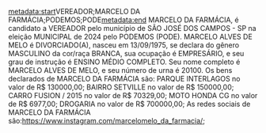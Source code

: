 <metadata:start>VEREADOR;MARCELO DA FARMÁCIA;PODEMOS;PODE<metadata:end>
MARCELO DA FARMÁCIA, é candidato a VEREADOR pelo município de SÃO JOSÉ DOS CAMPOS - SP na eleição MUNICIPAL de 2024 pelo PODEMOS (PODE). MARCELO ALVES DE MELO é DIVORCIADO(A), nasceu em 13/09/1975, se declara do gênero MASCULINO da cor/raça BRANCA, sua ocupação é EMPRESÁRIO, e seu grau de instrução é ENSINO MÉDIO COMPLETO. Seu nome completo é MARCELO ALVES DE MELO, e seu número de urna é 20100.
Os bens declarados de MARCELO DA FARMÁCIA são: PARQUE INTERLAGOS no valor de R$ 130000,00; BAIRRO SETVILLE no valor de R$ 150000,00; CARRO FUSION / 2015 no valor de R$ 70329,00; MOTO HONDA CG no valor de R$ 6977,00; DROGARIA no valor de R$ 700000,00; 
As redes sociais de MARCELO DA FARMÁCIA são:https://www.instagram.com/marcelomelo_da_farmacia/;